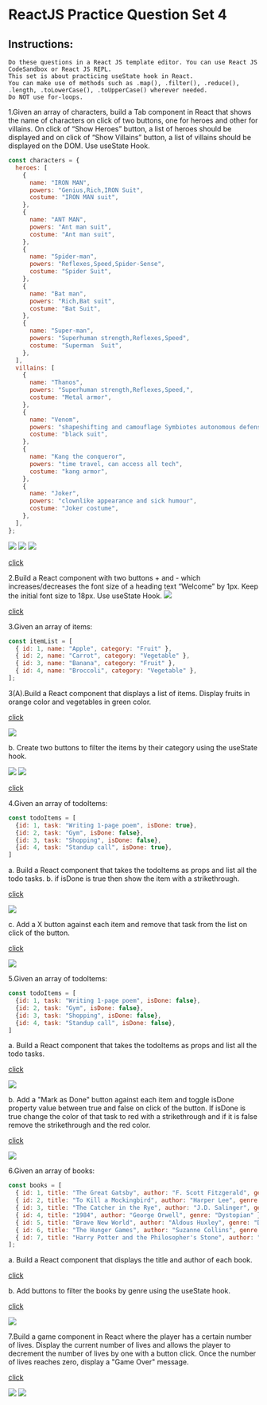 # ReactJS Practice Question Set 4

## Instructions:

    Do these questions in a React JS template editor. You can use React JS CodeSandbox or React JS REPL.
    This set is about practicing useState hook in React.
    You can make use of methods such as .map(), .filter(), .reduce(), .length, .toLowerCase(), .toUpperCase() wherever needed.
    Do NOT use for-loops.

1.Given an array of characters, build a Tab component in React that shows the name of characters on click of two buttons, one for heroes and other for villains. On click of “Show Heroes” button, a list of heroes should be displayed and on click of “Show Villains” button, a list of villains should be displayed on the DOM. Use useState Hook.

```jsx
const characters = {
  heroes: [
    {
      name: "IRON MAN",
      powers: "Genius,Rich,IRON Suit",
      costume: "IRON MAN suit",
    },
    {
      name: "ANT MAN",
      powers: "Ant man suit",
      costume: "Ant man suit",
    },
    {
      name: "Spider-man",
      powers: "Reflexes,Speed,Spider-Sense",
      costume: "Spider Suit",
    },
    {
      name: "Bat man",
      powers: "Rich,Bat suit",
      costume: "Bat Suit",
    },
    {
      name: "Super-man",
      powers: "Superhuman strength,Reflexes,Speed",
      costume: "Superman  Suit",
    },
  ],
  villains: [
    {
      name: "Thanos",
      powers: "Superhuman strength,Reflexes,Speed,",
      costume: "Metal armor",
    },
    {
      name: "Venom",
      powers: "shapeshifting and camouflage Symbiotes autonomous defense",
      costume: "black suit",
    },
    {
      name: "Kang the conqueror",
      powers: "time travel, can access all tech",
      costume: "kang armor",
    },
    {
      name: "Joker",
      powers: "clownlike appearance and sick humour",
      costume: "Joker costume",
    },
  ],
};
```
<img src="./Images/practiseSet4/ex1.1.png">
<img src="./Images/practiseSet4/ex1.2.png">
<img src="./Images/practiseSet4/ex1.3.png">

[click](https://codesandbox.io/s/react-ps4-1-nk4nv5)

2.Build a React component with two buttons + and - which increases/decreases the font size of a heading text “Welcome” by 1px. Keep the initial font size to 18px. Use useState Hook.
<img src="./Images/practiseSet4/Ex2.png">

[click](https://codesandbox.io/s/react-ps4-2-ylmzcg)

3.Given an array of items:
```jsx
const itemList = [
  { id: 1, name: "Apple", category: "Fruit" },
  { id: 2, name: "Carrot", category: "Vegetable" },
  { id: 3, name: "Banana", category: "Fruit" },
  { id: 4, name: "Broccoli", category: "Vegetable" },
];
```
3(A).Build a React component that displays a list of items. Display fruits in orange color and vegetables in green color.

[click](https://codesandbox.io/s/react-ps4-3-h511xi)

<img src="./Images/practiseSet4/ex3a.png">

b. Create two buttons to filter the items by their category using the useState hook.

<img src="./Images/practiseSet4/ex3b.png">

<img src="./Images/practiseSet4/ex3c.png">

[click](https://codesandbox.io/s/react-ps4-1-nk4nv5)

4.Given an array of todoItems:
```jsx
const todoItems = [
  {id: 1, task: "Writing 1-page poem", isDone: true},
  {id: 2, task: "Gym", isDone: false},
  {id: 3, task: "Shopping", isDone: false},
  {id: 4, task: "Standup call", isDone: true},
]
```
a. Build a React component that takes the todoItems as props and list all the todo tasks. b. if isDone is true then show the item with a strikethrough.

[click](https://codesandbox.io/s/react-ps4-4a-63gt62)


<img src="./Images/practiseSet4/ex4.png">

c. Add a X button against each item and remove that task from the list on click of the button.

[click](https://codesandbox.io/s/react-ps4-4b-xv6xnv)


<img src="./Images/practiseSet4/ex4.png">

5.Given an array of todoItems:
```jsx
const todoItems = [
  {id: 1, task: "Writing 1-page poem", isDone: false},
  {id: 2, task: "Gym", isDone: false},
  {id: 3, task: "Shopping", isDone: false},
  {id: 4, task: "Standup call", isDone: false},
]
```
a. Build a React component that takes the todoItems as props and list all the todo tasks.

[click](https://codesandbox.io/s/react-ps4-5a-4yv6si)


<img src="./Images/practiseSet4/ex5.png">

b. Add a "Mark as Done" button against each item and toggle isDone property value between true and false on click of the button. If isDone is true change the color of that task to red with a strikethrough and if it is false remove the strikethrough and the red color.

[click](https://codesandbox.io/s/react-ps4-5b-4v9m69)

<img src="./Images/practiseSet4/ex5.1.png">

6.Given an array of books:
```jsx
const books = [
  { id: 1, title: "The Great Gatsby", author: "F. Scott Fitzgerald", genre: "Classic" },
  { id: 2, title: "To Kill a Mockingbird", author: "Harper Lee", genre: "Classic" },
  { id: 3, title: "The Catcher in the Rye", author: "J.D. Salinger", genre: "Classic" },
  { id: 4, title: "1984", author: "George Orwell", genre: "Dystopian" },
  { id: 5, title: "Brave New World", author: "Aldous Huxley", genre: "Dystopian" },
  { id: 6, title: "The Hunger Games", author: "Suzanne Collins", genre: "Young Adult" },
  { id: 7, title: "Harry Potter and the Philosopher's Stone", author: "J.K. Rowling", genre: "Young Adult" },
];
```
a. Build a React component that displays the title and author of each book.

[click](https://codesandbox.io/s/react-ps4-6a-k59x1l)

b. Add buttons to filter the books by genre using the useState hook.

[click](https://codesandbox.io/s/react-ps4-6b-5oinyq)

<img src="./Images/practiseSet4/ex6.png">

7.Build a game component in React where the player has a certain number of lives. Display the current number of lives and allows the player to decrement the number of lives by one with a button click. Once the number of lives reaches zero, display a "Game Over" message.

[click](https://codesandbox.io/s/react-ps4-7-8bnzs0)

<img src="./Images/practiseSet4/ex7.png">

<img src="./Images/practiseSet4/ex7.1.png">


